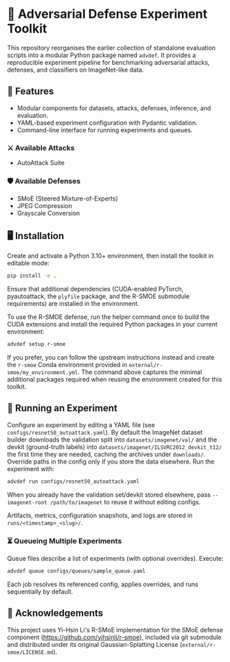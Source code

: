# 🧰 Adversarial Defense Experiment Toolkit

This repository reorganises the earlier collection of standalone evaluation scripts into a
modular Python package named `advdef`. It provides a reproducible experiment pipeline
for benchmarking adversarial attacks, defenses, and classifiers on ImageNet-like data.

## 🔧 Features

- Modular components for datasets, attacks, defenses, inference, and evaluation.
- YAML-based experiment configuration with Pydantic validation.
- Command-line interface for running experiments and queues.

### ⚔️ Available Attacks

- AutoAttack Suite

### 🛡️ Available Defenses

- SMoE (Steered Mixture-of-Experts)
- JPEG Compression
- Grayscale Conversion

## 🖥️ Installation

Create and activate a Python 3.10+ environment, then install the toolkit in editable mode:

```bash
pip install -e .
```

Ensure that additional dependencies (CUDA-enabled PyTorch, pyautoattack, the
`plyfile` package, and the R-SMOE submodule requirements) are installed in the
environment.

To use the R-SMOE defense, run the helper command once to build the CUDA
extensions and install the required Python packages in your current environment:

```bash
advdef setup r-smoe
```

If you prefer, you can follow the upstream instructions instead and create the
`r-smoe` Conda environment provided in `external/r-smoe/my_environment.yml`. The
command above captures the minimal additional packages required when reusing the
environment created for this toolkit.

## 🧪 Running an Experiment

Configure an experiment by editing a YAML file (see `configs/resnet50_autoattack.yaml`).
By default the ImageNet dataset builder downloads the validation split into
`datasets/imagenet/val/` and the devkit (ground-truth labels) into
`datasets/imagenet/ILSVRC2012_devkit_t12/` the first time they are needed,
caching the archives under `downloads/`.
Override paths in the config only if you store the data elsewhere. Run the
experiment with:

```bash
advdef run configs/resnet50_autoattack.yaml
```

When you already have the validation set/devkit stored elsewhere, pass
`--imagenet-root /path/to/imagenet` to reuse it without editing configs.

Artifacts, metrics, configuration snapshots, and logs are stored in
`runs/<timestamp>_<slug>/`.

### ⏳ Queueing Multiple Experiments

Queue files describe a list of experiments (with optional overrides). Execute:

```bash
advdef queue configs/queues/sample_queue.yaml
```

Each job resolves its referenced config, applies overrides, and runs sequentially
by default.

## 🙏 Acknowledgements

This project uses Yi-Hsin Li's R-SMoE implementation for the SMoE defense component
(https://github.com/yihsinli/r-smoe), included via git submodule and distributed
under its original Gaussian-Splatting License (`external/r-smoe/LICENSE.md`).
